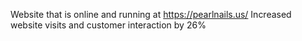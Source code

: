 Website that is online and running at
https://pearlnails.us/
Increased website visits and customer
interaction by 26%

